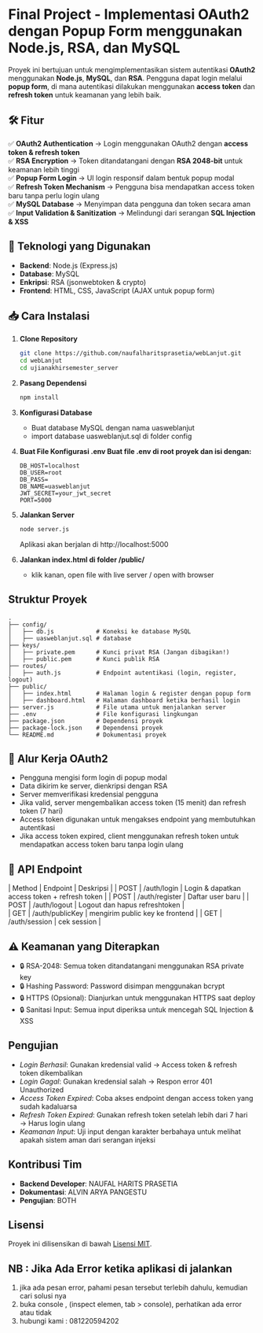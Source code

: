 # **Final Project - Implementasi OAuth2 dengan Popup Form menggunakan Node.js, RSA, dan MySQL**

Proyek ini bertujuan untuk mengimplementasikan sistem autentikasi **OAuth2** menggunakan **Node.js**, **MySQL**, dan **RSA**. Pengguna dapat login melalui **popup form**, di mana autentikasi dilakukan menggunakan **access token** dan **refresh token** untuk keamanan yang lebih baik.

## **🛠️ Fitur**
✅ **OAuth2 Authentication** → Login menggunakan OAuth2 dengan **access token & refresh token**  
✅ **RSA Encryption** → Token ditandatangani dengan **RSA 2048-bit** untuk keamanan lebih tinggi  
✅ **Popup Form Login** → UI login responsif dalam bentuk popup modal  
✅ **Refresh Token Mechanism** → Pengguna bisa mendapatkan access token baru tanpa perlu login ulang  
✅ **MySQL Database** → Menyimpan data pengguna dan token secara aman  
✅ **Input Validation & Sanitization** → Melindungi dari serangan **SQL Injection & XSS**  

## **📌 Teknologi yang Digunakan**
- **Backend**: Node.js (Express.js)
- **Database**: MySQL
- **Enkripsi**: RSA (jsonwebtoken & crypto)
- **Frontend**: HTML, CSS, JavaScript (AJAX untuk popup form)

## **📥 Cara Instalasi**
1. **Clone Repository**
   ```bash
   git clone https://github.com/naufalharitsprasetia/webLanjut.git
   cd webLanjut
   cd ujianakhirsemester_server
   ```

2. **Pasang Dependensi**
   ```bash
   npm install
   ```

3. **Konfigurasi Database**
   - Buat database MySQL dengan nama uasweblanjut
   - import database uasweblanjut.sql di folder config 
   
4. **Buat File Konfigurasi .env Buat file .env di root proyek dan isi dengan:**
   ```env
   DB_HOST=localhost
   DB_USER=root
   DB_PASS=
   DB_NAME=uasweblanjut
   JWT_SECRET=your_jwt_secret
   PORT=5000
   ```

5. **Jalankan Server**
   ```bash
   node server.js
   ```
   Aplikasi akan berjalan di http://localhost:5000

6. **Jalankan index.html di folder /public/**
   - klik kanan, open file with live server / open with browser

## Struktur Proyek
```plaintext
.
├── config/
│   ├── db.js            # Koneksi ke database MySQL
│   ├── uasweblanjut.sql # database
├── keys/
│   ├── private.pem      # Kunci privat RSA (Jangan dibagikan!)
│   ├── public.pem       # Kunci publik RSA
├── routes/
│   ├── auth.js          # Endpoint autentikasi (login, register, logout)
├── public/
│   ├── index.html       # Halaman login & register dengan popup form
│   ├── dashboard.html   # Halaman dashboard ketika berhasil login
├── server.js            # File utama untuk menjalankan server
├── .env                 # File konfigurasi lingkungan
├── package.json         # Dependensi proyek
├── package-lock.json    # Dependensi proyek
└── README.md            # Dokumentasi proyek
```

## 🔄 Alur Kerja OAuth2
- Pengguna mengisi form login di popup modal
- Data dikirim ke server, dienkripsi dengan RSA
- Server memverifikasi kredensial pengguna
- Jika valid, server mengembalikan access token (15 menit) dan refresh token (7 hari)
- Access token digunakan untuk mengakses endpoint yang membutuhkan autentikasi
- Jika access token expired, client menggunakan refresh token untuk mendapatkan access token baru tanpa login ulang

## 📜 API Endpoint
| Method |	Endpoint	       | Deskripsi                                          |
| POST   |	/auth/login	    | Login & dapatkan access token + refresh token      |
| POST   |	/auth/register  | Daftar user baru                                   |
| POST   |	/auth/logout	 | Logout dan hapus refreshtoken                      |   
| GET    |	/auth/publicKey | mengirim public key ke frontend                    |
| GET    |	/auth/session   | cek session                                        |

## ⚠️ Keamanan yang Diterapkan
- 🔒 RSA-2048: Semua token ditandatangani menggunakan RSA private key
- 🔒 Hashing Password: Password disimpan menggunakan bcrypt
- 🔒 HTTPS (Opsional): Dianjurkan untuk menggunakan HTTPS saat deploy
- 🔒 Sanitasi Input: Semua input diperiksa untuk mencegah SQL Injection & XSS

## Pengujian
- _Login Berhasil_: Gunakan kredensial valid → Access token & refresh token dikembalikan
- _Login Gagal_: Gunakan kredensial salah → Respon error 401 Unauthorized
- _Access Token Expired_: Coba akses endpoint dengan access token yang sudah kadaluarsa
- _Refresh Token Expired_: Gunakan refresh token setelah lebih dari 7 hari → Harus login ulang
- _Keamanan Input_: Uji input dengan karakter berbahaya untuk melihat apakah sistem aman dari serangan injeksi

## Kontribusi Tim
- **Backend Developer**: NAUFAL HARITS PRASETIA
- **Dokumentasi**: ALVIN ARYA PANGESTU
- **Pengujian**: BOTH

## Lisensi
Proyek ini dilisensikan di bawah [Lisensi MIT](../LICENSE).

## NB : Jika Ada Error ketika aplikasi di jalankan
1. jika ada pesan error, pahami pesan tersebut terlebih dahulu, kemudian cari solusi nya
2. buka console , (inspect elemen, tab > console), perhatikan ada error atau tidak
3. hubungi kami : 081220594202